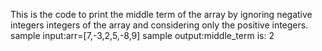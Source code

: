 This is the code to print the middle term of the array by ignoring negative integers integers of the array and considering only the positive integers.
sample input:arr=[7,-3,2,5,-8,9]
sample output:middle_term is: 2
